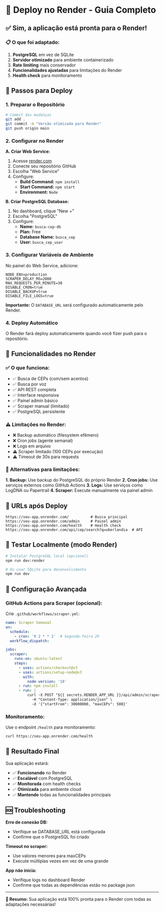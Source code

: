 # 🚀 Deploy no Render - Guia Completo

## ✅ **Sim, a aplicação está pronta para o Render!**

### 📋 **O que foi adaptado:**

1. **PostgreSQL** em vez de SQLite
2. **Servidor otimizado** para ambiente containerizado
3. **Rate limiting** mais conservador
4. **Funcionalidades ajustadas** para limitações do Render
5. **Health check** para monitoramento

## 🔧 **Passos para Deploy**

### **1. Preparar o Repositório**
```bash
# Commit das mudanças
git add .
git commit -m "Versão otimizada para Render"
git push origin main
```

### **2. Configurar no Render**

**A. Criar Web Service:**
1. Acesse [render.com](https://render.com)
2. Conecte seu repositório GitHub
3. Escolha "Web Service"
4. Configure:
   - **Build Command:** `npm install`
   - **Start Command:** `npm start`
   - **Environment:** `Node`

**B. Criar PostgreSQL Database:**
1. No dashboard, clique "New +"
2. Escolha "PostgreSQL"
3. Configure:
   - **Name:** `busca-cep-db`
   - **Plan:** Free
   - **Database Name:** `busca_cep`
   - **User:** `busca_cep_user`

### **3. Configurar Variáveis de Ambiente**

No painel do Web Service, adicione:

```
NODE_ENV=production
SCRAPER_DELAY_MS=2000
MAX_REQUESTS_PER_MINUTE=30
DISABLE_CRON=true
DISABLE_BACKUP=true
DISABLE_FILE_LOGS=true
```

**Importante:** O `DATABASE_URL` será configurado automaticamente pelo Render.

### **4. Deploy Automático**

O Render fará deploy automaticamente quando você fizer push para o repositório.

## 🎯 **Funcionalidades no Render**

### ✅ **O que funciona:**
- ✅ Busca de CEPs (com/sem acentos)
- ✅ Busca por voz
- ✅ API REST completa
- ✅ Interface responsiva
- ✅ Painel admin básico
- ✅ Scraper manual (limitado)
- ✅ PostgreSQL persistente

### ⚠️ **Limitações no Render:**
- ❌ Backup automático (filesystem efêmero)
- ❌ Cron jobs (agente semanal)
- ❌ Logs em arquivo
- ⚠️ Scraper limitado (100 CEPs por execução)
- ⚠️ Timeout de 30s para requests

### 🔄 **Alternativas para limitações:**

**1. Backup:** Use backup do PostgreSQL do próprio Render
**2. Cron jobs:** Use serviços externos como GitHub Actions
**3. Logs:** Use serviços como LogDNA ou Papertrail
**4. Scraper:** Execute manualmente via painel admin

## 📱 **URLs após Deploy**

```
https://seu-app.onrender.com/          # Busca principal
https://seu-app.onrender.com/admin     # Painel admin
https://seu-app.onrender.com/health    # Health check
https://seu-app.onrender.com/api/cep/search?q=uberlandia  # API
```

## 🧪 **Testar Localmente (modo Render)**

```bash
# Instalar PostgreSQL local (opcional)
npm run dev:render

# Ou usar SQLite para desenvolvimento
npm run dev
```

## 🔧 **Configuração Avançada**

### **GitHub Actions para Scraper (opcional):**

Crie `.github/workflows/scraper.yml`:

```yaml
name: Scraper Semanal
on:
  schedule:
    - cron: '0 2 * * 1'  # Segunda-feira 2h
  workflow_dispatch:

jobs:
  scraper:
    runs-on: ubuntu-latest
    steps:
      - uses: actions/checkout@v3
      - uses: actions/setup-node@v3
        with:
          node-version: '18'
      - run: npm install
      - run: |
          curl -X POST "${{ secrets.RENDER_APP_URL }}/api/admin/scraper" \
            -H "Content-Type: application/json" \
            -d '{"startFrom": 30000000, "maxCEPs": 500}'
```

### **Monitoramento:**

Use o endpoint `/health` para monitoramento:
```bash
curl https://seu-app.onrender.com/health
```

## 🎉 **Resultado Final**

Sua aplicação estará:
- ✅ **Funcionando** no Render
- ✅ **Escalável** com PostgreSQL
- ✅ **Monitorada** com health checks
- ✅ **Otimizada** para ambiente cloud
- ✅ **Mantendo** todas as funcionalidades principais

## 🆘 **Troubleshooting**

**Erro de conexão DB:**
- Verifique se DATABASE_URL está configurada
- Confirme que o PostgreSQL foi criado

**Timeout no scraper:**
- Use valores menores para maxCEPs
- Execute múltiplas vezes em vez de uma grande

**App não inicia:**
- Verifique logs no dashboard Render
- Confirme que todas as dependências estão no package.json

---

**🎯 Resumo:** Sua aplicação está 100% pronta para o Render com todas as adaptações necessárias!
